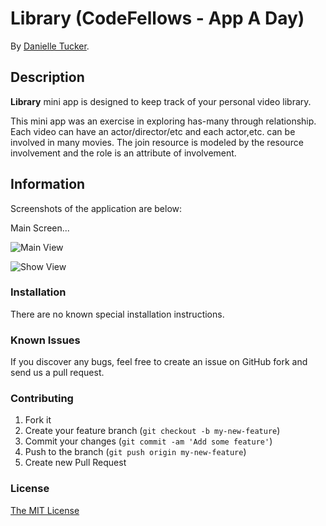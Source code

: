 # Library  (CodeFellows - App A Day)

By [Danielle Tucker](http://www.linkedin.com/in/dqtucker/).

## Description

**Library** mini app is designed to keep track of your personal video library.

This mini app was an exercise in exploring has-many through relationship.  Each video can have an actor/director/etc and each actor,etc. can be involved in many movies.  The join resource is modeled by the resource involvement and the role is an attribute of involvement.

## Information

Screenshots of the application are below:

Main Screen...

![Main View](app/assets/images/main.png)

![Show View](app/assets/images/show.png)

### Installation
There are no known special installation instructions.

### Known Issues

If you discover any bugs, feel free to create an issue on GitHub fork and 
send us a pull request.

### Contributing

1. Fork it
2. Create your feature branch (`git checkout -b my-new-feature`)
3. Commit your changes (`git commit -am 'Add some feature'`)
4. Push to the branch (`git push origin my-new-feature`)
5. Create new Pull Request

### License

[The MIT License](LICENSE.txt)
